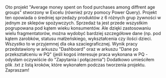 Oto projekt "Average money spent on food purchases among diffrent age groups" stworzony w Excelu (również przy pomocy Power Query).
Projekt ten opowiada o średniej sprzedaży produktów z 6 różnych grup żywności w jednym ze sklepów spożywczych. Sprzedaż ta jest przede wszystkim pogrupowana pod kątem wieku konsumentów.
Ale dzięki zastosowaniu wielu fragmentatorów, można wydobyć bardziej szczegółowe dane (np. pod kątem zarobków, statusu małżeńskiego, wykształcenia czy ilości dzieci.
Wszystko to w przyjemnej dla oka szaciegraficznej.
Wynik pracy przedstawiony w arkuszu "Dashboard" oraz w arkuszu "Dane po przekształceniu w PQ" (jeśli kogoś interesuje praca wykonana w PQ - odysłam oczywiście do "Zapytania i połączenia")
Dodatkowo umieściłem plik .txt z listą kroków, które wykonałem podczas tworzenia projektu.
Zapraszam!
